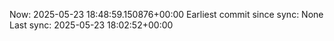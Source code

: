 Now: 2025-05-23 18:48:59.150876+00:00 Earliest commit since sync: None Last sync: 2025-05-23 18:02:52+00:00
